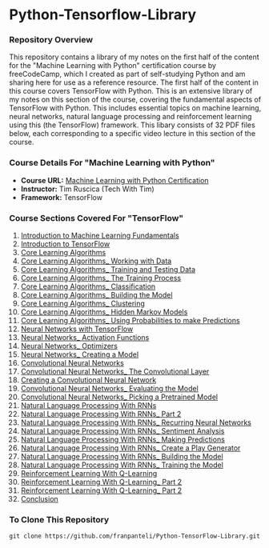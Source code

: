# Python-Tensorflow-Library

### Repository Overview 

This repository contains a library of my notes on the first half of the content for the "Machine Learning with Python" certification course by freeCodeCamp, which I created as part of self-studying Python and am sharing here for use as a reference resource. The first half of the content in this course covers TensorFlow with Python. This is an extensive library of my notes on this section of the course, covering the fundamental aspects of TensorFlow with Python. This includes essential topics on machine learning, neural networks, natural language processing and reinforcement learning using this (the TensorFlow) framework. This libary consists of 32 PDF files below, each corresponding to a specific video lecture in this section of the course. 

### Course Details For "Machine Learning with Python"
- **Course URL:** [Machine Learning with Python Certification](https://www.freecodecamp.org/learn/machine-learning-with-python/#tensorflow)
- **Instructor:** Tim Ruscica (Tech With Tim)
- **Framework:** TensorFlow
  
### Course Sections Covered For "TensorFlow"
1. [Introduction to Machine Learning Fundamentals](./1%20of%2032%20Introduction_%20Machine%20Learning%20Fundamentals.pdf)
2. [Introduction to TensorFlow](./2%20of%2032%20Introduction%20to%20TensorFlow.pdf)
3. [Core Learning Algorithms](./3%20of%2032%20Core%20Learning%20Algorithms.pdf)
4. [Core Learning Algorithms_ Working with Data](./4%20of%2032%20Core%20Learning%20Algorithms_%20Working%20with%20Data.pdf)
5. [Core Learning Algorithms_ Training and Testing Data](./5%20of%2032%20Core%20Learning%20Algorithms_%20Training%20and%20Testing%20Data.pdf)
6. [Core Learning Algorithms_ The Training Process](./6%20of%2032%20Core%20Learning%20Algorithms_%20The%20Training%20Process.pdf)
7. [Core Learning Algorithms_ Classification](./7%20of%2032%20Core%20Learning%20Algorithms_%20Classification.pdf)
8. [Core Learning Algorithms_ Building the Model](./8%20of%2032%20Core%20Learning%20Algorithms_%20Building%20the%20Model.pdf)
9. [Core Learning Algorithms_ Clustering](./9%20of%2032%20Core%20Learning%20Algorithms_%20Clustering.pdf)
10. [Core Learning Algorithms_ Hidden Markov Models](./10%20of%2032%20Core%20Learning%20Algorithms_%20Hidden%20Markov%20Models.pdf)
11. [Core Learning Algorithms_ Using Probabilities to make Predictions](./11%20of%2032%20Core%20Learning%20Algorithms_%20Using%20Probabilities%20to%20make%20Predictions.pdf)
12. [Neural Networks with TensorFlow](./12%20of%2032%20Neural%20Networks%20with%20TensorFlow.pdf)
13. [Neural Networks_ Activation Functions](./13%20of%2032%20Neural%20Networks_%20Activation%20Functions.pdf)
14. [Neural Networks_ Optimizers](./14%20of%2032%20Neural%20Networks_%20Optimizers.pdf)
15. [Neural Networks_ Creating a Model](./15%20of%2032%20Neural%20Networks_%20Creating%20a%20Model.pdf)
16. [Convolutional Neural Networks](./16%20of%2032%20Convolutional%20Neural%20Networks.pdf)
17. [Convolutional Neural Networks_ The Convolutional Layer](./17%20of%2032%20Convolutional%20Neural%20Networks_%20The%20Convolutional%20Layer.pdf)
18. [Creating a Convolutional Neural Network](./18%20of%2032%20Creating%20a%20Convolutional%20Neural%20Network.pdf)
19. [Convolutional Neural Networks_ Evaluating the Model](./19%20of%2032%20Convolutional%20Neural%20Networks_%20Evaluating%20the%20Model.pdf)
20. [Convolutional Neural Networks_ Picking a Pretrained Model](./20%20of%2032%20Convolutional%20Neural%20Networks_%20Picking%20a%20Pretrained%20Model.pdf)
21. [Natural Language Processing With RNNs](./21%20of%2032%20Natural%20Language%20Processing%20With%20RNNs.pdf)
22. [Natural Language Processing With RNNs_ Part 2](./22%20of%2032%20Natural%20Language%20Processing%20With%20RNNs_%20Part%202.pdf)
23. [Natural Language Processing With RNNs_ Recurring Neural Networks](./23%20of%2032%20Natural%20Language%20Processing%20With%20RNNs_%20Recurring%20Neural%20Networks.pdf)
24. [Natural Language Processing With RNNs_ Sentiment Analysis](./24%20of%2032%20Natural%20Language%20Processing%20With%20RNNs_%20Sentiment%20Analysis.pdf)
25. [Natural Language Processing With RNNs_ Making Predictions](./25%20of%2032%20Natural%20Language%20Processing%20With%20RNNs_%20Making%20Predictions.pdf)
26. [Natural Language Processing With RNNs_ Create a Play Generator](./26%20of%2032%20Natural%20Language%20Processing%20With%20RNNs_%20Create%20a%20Play%20Generator.pdf)
27. [Natural Language Processing With RNNs_ Building the Model](./27%20of%2032%20Natural%20Language%20Processing%20With%20RNNs_%20Building%20the%20Model.pdf)
28. [Natural Language Processing With RNNs_ Training the Model](./28%20of%2032%20Natural%20Language%20Processing%20With%20RNNs_%20Training%20the%20Model.pdf)
29. [Reinforcement Learning With Q-Learning](./29%20of%2032%20Reinforcement%20Learning%20With%20Q-Learning.pdf)
30. [Reinforcement Learning With Q-Learning_ Part 2](./30%20of%2032%20Reinforcement%20Learning%20With%20Q-Learning_%20Part%202.pdf)
31. [Reinforcement Learning With Q-Learning_ Part 2](./31%20of%2032%20Reinforcement%20Learning%20With%20Q-Learning_%20Part%202.pdf)
32. [Conclusion](./32%20of%2032%20Conclusion.pdf)

### To Clone This Repository
```
git clone https://github.com/franpanteli/Python-TensorFlow-Library.git
```
